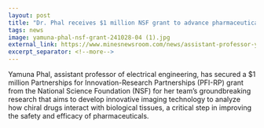 ```yaml
---
layout: post
title: "Dr. Phal receives $1 million NSF grant to advance pharmaceutical research"
tags: news
image: yamuna-phal-nsf-grant-241028-04 (1).jpg
external_link: https://www.minesnewsroom.com/news/assistant-professor-yamuna-phal-receives-1-million-nsf-grant-advance-pharmaceutical-research
excerpt_separator: <!--more-->
---
```


Yamuna Phal, assistant professor of electrical engineering, has secured a $1 million Partnerships for Innovation-Research Partnerships (PFI-RP) grant from the National Science Foundation (NSF) for her team’s groundbreaking research that aims to develop innovative imaging technology to analyze how chiral drugs interact with biological tissues, a critical step in improving the safety and efficacy of pharmaceuticals.

